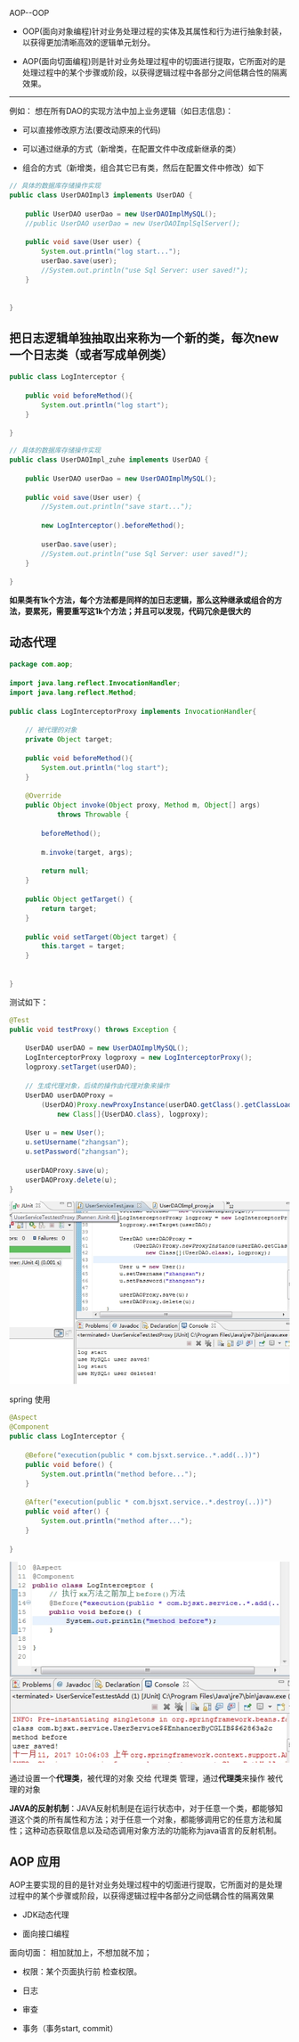 AOP--OOP

* OOP(面向对象编程)针对业务处理过程的实体及其属性和行为进行抽象封装，以获得更加清晰高效的逻辑单元划分。

* AOP(面向切面编程)则是针对业务处理过程中的切面进行提取，它所面对的是处理过程中的某个步骤或阶段，以获得逻辑过程中各部分之间低耦合性的隔离效果。

---

例如： 想在所有DAO的实现方法中加上业务逻辑（如日志信息)：

* 可以直接修改原方法(要改动原来的代码)

* 可以通过继承的方式（新增类，在配置文件中改成新继承的类）

* 组合的方式（新增类，组合其它已有类，然后在配置文件中修改）如下

```java
// 具体的数据库存储操作实现
public class UserDAOImpl3 implements UserDAO {

	public UserDAO userDao = new UserDAOImplMySQL();
	//public UserDAO userDao = new UserDAOImplSqlServer();

	public void save(User user) {
		System.out.println("log start...");
		userDao.save(user);
		//System.out.println("use Sql Server: user saved!");
	}


}
```


## 把日志逻辑单独抽取出来称为一个新的类，每次new一个日志类（或者写成单例类）


```java
public class LogInterceptor {
	
	public void beforeMethod(){
		System.out.println("log start");
	}

}
```

```java
// 具体的数据库存储操作实现
public class UserDAOImpl_zuhe implements UserDAO {

	public UserDAO userDao = new UserDAOImplMySQL();
	
	public void save(User user) {
		//System.out.println("save start...");
		
		new LogInterceptor().beforeMethod();
		
		userDao.save(user);
		//System.out.println("use Sql Server: user saved!");
	}

}
```


**如果类有1k个方法，每个方法都是同样的加日志逻辑，那么这种继承或组合的方法，要累死，需要重写这1k个方法；并且可以发现，代码冗余是很大的**

## 动态代理

```java
package com.aop;

import java.lang.reflect.InvocationHandler;
import java.lang.reflect.Method;

public class LogInterceptorProxy implements InvocationHandler{
	
	// 被代理的对象
	private Object target;
	
	public void beforeMethod(){
		System.out.println("log start");
	}

	@Override
	public Object invoke(Object proxy, Method m, Object[] args)
			throws Throwable {
		
		beforeMethod();
		
		m.invoke(target, args);
		
		return null;
	}

	public Object getTarget() {
		return target;
	}

	public void setTarget(Object target) {
		this.target = target;
	}

	
}

```

测试如下：

```java
@Test
public void testProxy() throws Exception {
    
    UserDAO userDAO = new UserDAOImplMySQL();
    LogInterceptorProxy logproxy = new LogInterceptorProxy();
    logproxy.setTarget(userDAO);
    
    // 生成代理对象，后续的操作由代理对象来操作
    UserDAO userDAOProxy = 
        (UserDAO)Proxy.newProxyInstance(userDAO.getClass().getClassLoader(),
            new Class[]{UserDAO.class}, logproxy);
        
    User u = new User();
    u.setUsername("zhangsan");
    u.setPassword("zhangsan");
    
    userDAOProxy.save(u);
    userDAOProxy.delete(u);
}
```

![](./imgs/01.jpg)


spring 使用

```java
@Aspect
@Component
public class LogInterceptor {

	@Before("execution(public * com.bjsxt.service..*.add(..))")
	public void before() {
		System.out.println("method before...");
	}

	@After("execution(public * com.bjsxt.service..*.destroy(..))")
	public void after() {
		System.out.println("method after...");
	}

}
```

![](./imgs/02.jpg)

通过设置一个**代理类**，被代理的对象 交给 代理类 管理，通过**代理类**来操作 被代理的对象

**JAVA的反射机制**：JAVA反射机制是在运行状态中，对于任意一个类，都能够知道这个类的所有属性和方法；对于任意一个对象，都能够调用它的任意方法和属性；这种动态获取信息以及动态调用对象方法的功能称为java语言的反射机制。

## AOP 应用

AOP主要实现的目的是针对业务处理过程中的切面进行提取，它所面对的是处理过程中的某个步骤或阶段，以获得逻辑过程中各部分之间低耦合性的隔离效果

* JDK动态代理

* 面向接口编程

面向切面： 相加就加上，不想加就不加；

* 权限：某个页面执行前 检查权限。

* 日志

* 审查

* 事务（事务start, commit）
